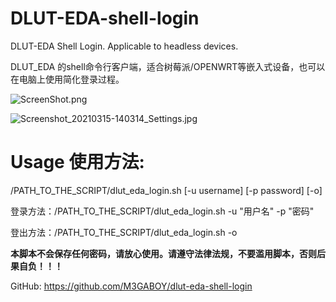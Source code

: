 # DLUT-EDA-shell-login

DLUT-EDA Shell Login. Applicable to headless devices.

DLUT_EDA 的shell命令行客户端，适合树莓派/OPENWRT等嵌入式设备，也可以在电脑上使用简化登录过程。

![ScreenShot.png](/ScreenShot.png)

![Screenshot_20210315-140314_Settings.jpg](/Screenshot_20210315-140314_Settings.jpg)

# Usage 使用方法:

/PATH_TO_THE_SCRIPT/dlut_eda_login.sh [-u username] [-p password] [-o]

登录方法：/PATH_TO_THE_SCRIPT/dlut_eda_login.sh -u "用户名" -p "密码"

登出方法：/PATH_TO_THE_SCRIPT/dlut_eda_login.sh -o

**本脚本不会保存任何密码，请放心使用。请遵守法律法规，不要滥用脚本，否则后果自负！！！**

GitHub: <https://github.com/M3GABOY/dlut-eda-shell-login>